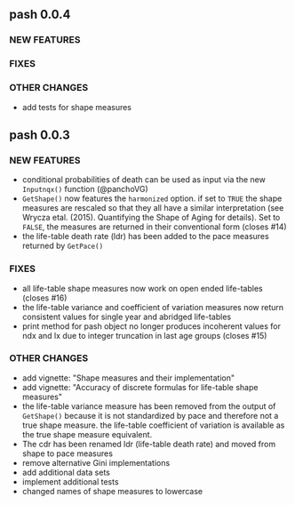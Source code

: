 pash 0.0.4
----------

### NEW FEATURES

### FIXES

### OTHER CHANGES

- add tests for shape measures

pash 0.0.3
----------

### NEW FEATURES

- conditional probabilities of death can be used as input via the new `Inputnqx()` function (@panchoVG)
- `GetShape()` now features the `harmonized` option. if set to `TRUE` the shape measures are rescaled so that they all have a similar interpretation (see Wrycza etal. (2015). Quantifying the Shape of Aging for details). Set to `FALSE`, the measures are returned in their conventional form (closes #14)
- the life-table death rate (ldr) has been added to the pace measures returned by `GetPace()`

### FIXES

- all life-table shape measures now work on open ended life-tables (closes #16)
- the life-table variance and coefficient of variation measures now return consistent values for single year and abridged life-tables
- print method for pash object no longer produces incoherent values for ndx and lx due to integer truncation in last age groups (closes #15)

### OTHER CHANGES

- add vignette: "Shape measures and their implementation"
- add vignette: "Accuracy of discrete formulas for life-table shape measures"
- the life-table variance measure has been removed from the output of `GetShape()` because it is not standardized by pace and therefore not a true shape measure. the life-table coefficient of variation is available as the true shape measure equivalent.
- The cdr has been renamed ldr (life-table death rate) and moved from shape to pace measures
- remove alternative Gini implementations
- add additional data sets
- implement additional tests
- changed names of shape measures to lowercase